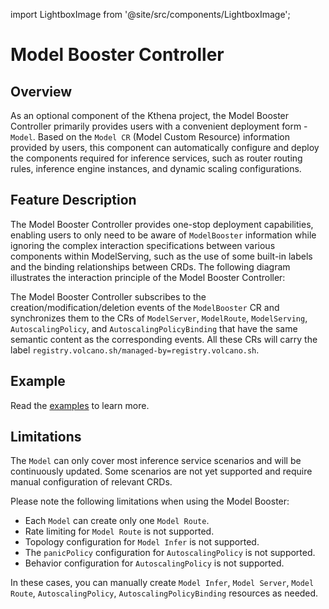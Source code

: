 import LightboxImage from '@site/src/components/LightboxImage';

# Model Booster Controller

## Overview

As an optional component of the Kthena project, the Model Booster Controller primarily provides users with a convenient deployment form - `Model`. Based on the `Model CR` (Model Custom Resource) information provided by users, this component can automatically configure and deploy the components required for inference services, such as router routing rules, inference engine instances, and dynamic scaling configurations.

## Feature Description

The Model Booster Controller provides one-stop deployment capabilities, enabling users to only need to be aware of `ModelBooster` information while ignoring the complex interaction specifications between various components within ModelServing, such as the use of some built-in labels and the binding relationships between CRDs. The following diagram illustrates the interaction principle of the Model Booster Controller:

<LightboxImage src="/img/diagrams/architecture/model-booster-controller-architecture.svg" alt="Architecture Overview"></LightboxImage>

The Model Booster Controller subscribes to the creation/modification/deletion events of the `ModelBooster` CR and synchronizes them to the CRs of `ModelServer`, `ModelRoute`, `ModelServing`, `AutoscalingPolicy`, and `AutoscalingPolicyBinding` that have the same semantic content as the corresponding events. All these CRs will carry the label `registry.volcano.sh/managed-by=registry.volcano.sh`.

## Example

Read the [examples](https://github.com/volcano-sh/kthena/blob/main/examples/model/) to learn more.

## Limitations

The `Model` can only cover most inference service scenarios and will be continuously updated. Some scenarios are not yet supported and require manual configuration of relevant CRDs. 

Please note the following limitations when using the Model Booster:
- Each `Model` can create only one `Model Route`.
- Rate limiting for `Model Route` is not supported.
- Topology configuration for `Model Infer` is not supported.
- The `panicPolicy` configuration for `AutoscalingPolicy` is not supported.
- Behavior configuration for `AutoscalingPolicy` is not supported.

In these cases, you can manually create `Model Infer`, `Model Server`, `Model Route`, `AutoscalingPolicy`, `AutoscalingPolicyBinding` resources as needed.